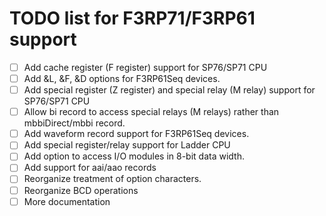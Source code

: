 TODO list for F3RP71/F3RP61 support
====

- [ ] Add cache register (F register) support for SP76/SP71 CPU
- [ ] Add &L, &F, &D options for F3RP61Seq devices.
- [ ] Add special register (Z register) and special relay (M relay) support for SP76/SP71 CPU
- [ ] Allow bi record to access special relays (M relays) rather than mbbiDirect/mbbi record.
- [ ] Add waveform record support for F3RP61Seq devices.
- [ ] Add special register/relay support for Ladder CPU
- [ ] Add option to access I/O modules in 8-bit data width.
- [ ] Add support for aai/aao records
- [ ] Reorganize treatment of option characters.
- [ ] Reorganize BCD operations
- [ ] More documentation
